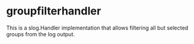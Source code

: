 # groupfilterhandler
This is a slog.Handler implementation that allows filtering all but selected groups from the log output.
